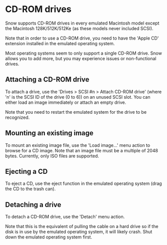 # CD-ROM drives

Snow supports CD-ROM drives in every emulated Macintosh model
except the Macintosh 128K/512K/512Ke (as these models never included SCSI).

Note that in order to use a CD-ROM drive, you need to have the 'Apple CD'
extension installed in the emulated operating system.

<div class="warning">
Most operating systems seem to only support a single CD-ROM drive. Snow
allows you to add more, but you may experience issues or non-functional
drives.
</div>

## Attaching a CD-ROM drive

To attach a drive, use the 'Drives > SCSI #n > Attach CD-ROM drive'
(where 'n' is the SCSI ID of the drive (0 to 6)) on an
unused SCSI slot. You can either load an image immediately or attach an
empty drive.

Note that you need to restart the emulated system for the drive to be
recognized.

## Mounting an existing image

To mount an existing image file, use the 'Load image...' menu action
to browse for a CD image. Note that an image file must be a multiple of
2048 bytes. Currently, only ISO files are supported.

## Ejecting a CD

To eject a CD, use the eject function in the emulated operating system
(drag the CD to the trash can).

## Detaching a drive

To detach a CD-ROM drive, use the 'Detach' menu action.

Note that this is the equivalent of pulling the cable on a hard drive so
if the disk is in use by the emulated operating system, it will likely
crash. Shut down the emulated operating system first.
